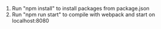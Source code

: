 1. Run "npm install" to install packages from package.json
2. Run "npm run start" to compile with webpack and start on localhost:8080
